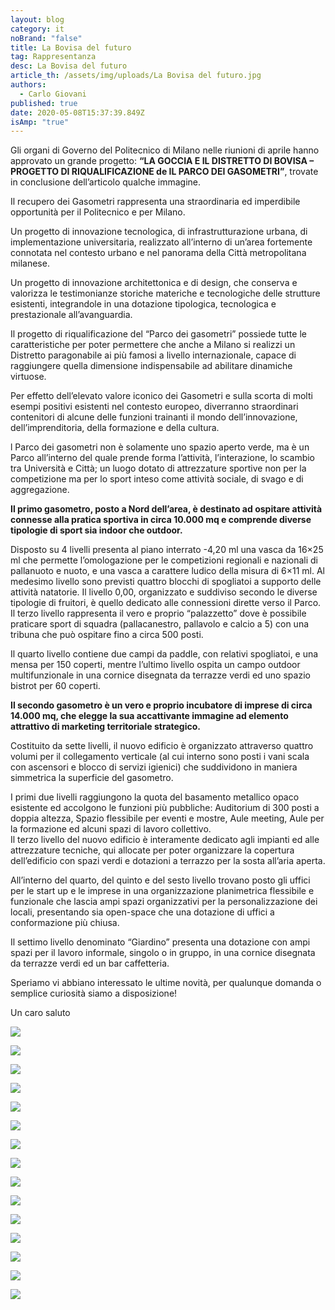 ```yaml
---
layout: blog
category: it
noBrand: "false"
title: La Bovisa del futuro
tag: Rappresentanza
desc: La Bovisa del futuro
article_th: /assets/img/uploads/La Bovisa del futuro.jpg
authors:
  - Carlo Giovani
published: true
date: 2020-05-08T15:37:39.849Z
isAmp: "true"
---
```

Gli organi di Governo del Politecnico di Milano nelle riunioni di aprile hanno approvato un grande progetto: **“LA GOCCIA E IL DISTRETTO DI BOVISA – PROGETTO DI RIQUALIFICAZIONE de IL PARCO DEI GASOMETRI”**, trovate in conclusione dell’articolo qualche immagine.

Il recupero dei Gasometri rappresenta una straordinaria ed imperdibile opportunità per il Politecnico e per Milano.

Un progetto di innovazione tecnologica, di infrastrutturazione urbana, di implementazione universitaria, realizzato all’interno di un’area fortemente connotata nel contesto urbano e nel panorama della Città metropolitana milanese.

Un progetto di innovazione architettonica e di design, che conserva e valorizza le testimonianze storiche materiche e tecnologiche delle strutture esistenti, integrandole in una dotazione tipologica, tecnologica e prestazionale all’avanguardia.

Il progetto di riqualificazione del “Parco dei gasometri” possiede tutte le caratteristiche per poter permettere che anche a Milano si realizzi un Distretto paragonabile ai più famosi a livello internazionale, capace di raggiungere quella dimensione indispensabile ad abilitare dinamiche virtuose. 

Per effetto dell’elevato valore iconico dei Gasometri e sulla scorta di molti esempi positivi esistenti nel contesto europeo, diverranno straordinari contenitori di alcune delle funzioni trainanti il mondo dell’innovazione, dell’imprenditoria, della formazione e della cultura.

l Parco dei gasometri non è solamente uno spazio aperto verde, ma è un Parco all’interno del quale prende forma l’attività, l’interazione, lo scambio tra Università e Città; un luogo dotato di attrezzature sportive non per la competizione ma per lo sport inteso come attività sociale, di svago e di aggregazione.

**Il primo gasometro, posto a Nord dell’area, è destinato ad ospitare attività connesse alla pratica sportiva in circa 10.000 mq e comprende diverse tipologie di sport sia indoor che outdoor.**

Disposto su 4 livelli presenta al piano interrato -4,20 ml una vasca da 16×25 ml che permette l’omologazione per le competizioni regionali e nazionali di pallanuoto e nuoto, e una vasca a carattere ludico della misura di 6×11 ml. Al medesimo livello sono previsti quattro blocchi di spogliatoi a supporto delle attività natatorie. Il livello 0,00, organizzato e suddiviso secondo le diverse tipologie di fruitori, è quello dedicato alle connessioni dirette verso il Parco. Il terzo livello rappresenta il vero e proprio “palazzetto” dove è possibile praticare sport di squadra (pallacanestro, pallavolo e calcio a 5) con una tribuna che può ospitare fino a circa 500 posti.

Il quarto livello contiene due campi da paddle, con relativi spogliatoi, e una mensa per 150 coperti, mentre l’ultimo livello ospita un campo outdoor multifunzionale in una cornice disegnata da terrazze verdi ed uno spazio bistrot per 60 coperti.

**Il secondo gasometro è un vero e proprio incubatore di imprese di circa 14.000 mq, che elegge la sua accattivante immagine ad elemento attrattivo di marketing territoriale strategico.**

Costituito da sette livelli, il nuovo edificio è organizzato attraverso quattro volumi per il collegamento verticale (al cui interno sono posti i vani scala con ascensori e blocco di servizi igienici) che suddividono in maniera simmetrica la superficie del gasometro.

I primi due livelli raggiungono la quota del basamento metallico opaco esistente ed accolgono le funzioni più pubbliche: Auditorium di 300 posti a doppia altezza, Spazio flessibile per eventi e mostre, Aule meeting, Aule per la formazione ed alcuni spazi di lavoro collettivo.\
Il terzo livello del nuovo edificio è interamente dedicato agli impianti ed alle attrezzature tecniche, qui allocate per poter organizzare la copertura dell’edificio con spazi verdi e dotazioni a terrazzo per la sosta all’aria aperta.

All’interno del quarto, del quinto e del sesto livello trovano posto gli uffici per le start up e le imprese in una organizzazione planimetrica flessibile e funzionale che lascia ampi spazi organizzativi per la personalizzazione dei locali, presentando sia open-space che una dotazione di uffici a conformazione più chiusa.

Il settimo livello denominato “Giardino” presenta una dotazione con ampi spazi per il lavoro informale, singolo o in gruppo, in una cornice disegnata da terrazze verdi ed un bar caffetteria.

Speriamo vi abbiano interessato le ultime novità, per qualunque domanda o semplice curiosità siamo a disposizione!

Un caro saluto

![](/assets/img/uploads/1-1-768x458.png)

![](/assets/img/uploads/2-1.png)

![](/assets/img/uploads/3-1-768x459.png)

![](/assets/img/uploads/4-1-768x457.png)

![](/assets/img/uploads/5-768x433.png)

![](/assets/img/uploads/6-768x433.png)

![](/assets/img/uploads/7-768x432.png)

![](/assets/img/uploads/8-768x432.png)

![](/assets/img/uploads/8-768x432.png)

![](/assets/img/uploads/9-768x432.png)

![](/assets/img/uploads/10-768x432.png)

![](/assets/img/uploads/11-768x434.png)

![](/assets/img/uploads/12-768x433.png)

![](/assets/img/uploads/13-768x431.png)

![](/assets/img/uploads/14-768x649.png)